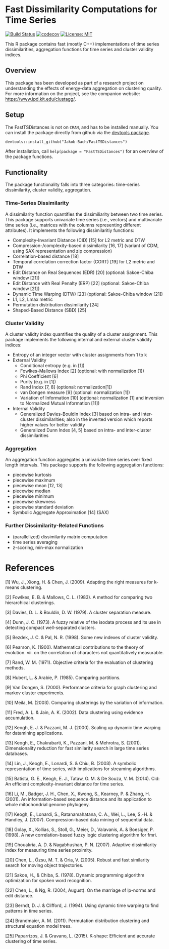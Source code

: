 # Fast Dissimilarity Computations for Time Series

[![Build Status](https://travis-ci.com/Jakob-Bach/FastTSDistances.svg?branch=master)](https://travis-ci.com/Jakob-Bach/FastTSDistances)
[![codecov](https://codecov.io/gh/Jakob-Bach/FastTSDistances/branch/master/graph/badge.svg)](https://codecov.io/gh/Jakob-Bach/FastTSDistances)
[![License: MIT](https://img.shields.io/badge/License-MIT-yellow.svg)](https://opensource.org/licenses/MIT)

This R package contains fast (mostly C++) implementations of time series dissimilarities, aggregation functions for time series and cluster validity indices.

## Overview

This package has been developed as part of a research project on understanding the effects of energy-data aggregation on clustering quality.
For more information on the project, see the companion website: https://www.ipd.kit.edu/clustagg/.

## Setup
The FastTSDistances is not on `CRAN`, and has to be installed manually.
You can install the package directly from github via the [devtools package](https://github.com/r-lib/devtools).

```
devtools::install_github("Jakob-Bach/FastTSDistances")
```

After installation, call `help(package = "FastTSDistances")` for an overview of the package functions.

## Functionality

The package functionality falls into three categories: time-series dissimilarity, cluster validity, aggregation.

### Time-Series Dissimilarity

A dissimilarity function quantifies the dissimiliarity between two time series.
This package supports univariate time series (i.e., vectors) and multivariate time series (i.e., matrices with the columns representing different attributes).
It implements the following dissimilaritiy functions:

- Complexity-Invariant Distance (CID) [15] for L2 metric and DTW
- Compression-/complexity-based dissimilarity [16, 17] (variant of CDM, using SAX representation and zip compression)
- Correlation-based distance [18]
- Temporal correlation correction factor (CORT) [19] for L2 metric and DTW
- Edit Distance on Real Sequences (EDR) [20] (optional: Sakoe-Chiba window [21])
- Edit Distance with Real Penalty (ERP) [22] (optional: Sakoe-Chiba window [21])
- Dynamic Time Warping (DTW) [23] (optional: Sakoe-Chiba window [21])
- L1, L2, Lmax metric
- Permutation distribution dissimilarity [24]
- Shaped-Based Distance (SBD) [25]

### Cluster Validity

A cluster validty index quantifies the quality of a cluster assignment.
This package implements the following internal and external cluster validity indices:

* Entropy of an integer vector with cluster assignments from 1 to k
* External Validity
  * Conditional entropy (e.g. in [1])
  * Fowlkes-Mallows Index [2] (optional: with normalization [1])
  * Phi Coefficient [6]
  * Purity (e.g. in [1])
  * Rand Index [7, 8] (optional: normalization[1])
  * van Dongen measure [9] (optional: normalization [1])
  * Variation of Information [10] (optional: normalization [1] and inversion to Normalized Mutual Information [11])
* Internal Validity
  * Generalized Davies-Bouldin Index [3] based on intra- and inter-cluster dissimilarities; also in the inverted version which reports higher values for better validity
  * Generalized Dunn Index [4, 5] based on intra- and inter-cluster dissimilarities

### Aggregation

An aggregation function aggregates a univariate time series over fixed length intervals.
This package supports the following aggregation functions:

- piecewise kurtosis
- piecewise maximum
- piecewise mean [12, 13]
- piecewise median
- piecewise minimum
- piecewise skewness
- piecewise standard deviation
- Symbolic Aggregate Approximation [14] (SAX)

### Further Dissimilarity-Related Functions

- (parallelized) dissimilarity matrix computation
- time series averaging
- z-scoring, min-max normalization


# References

[1] Wu, J., Xiong, H. & Chen, J. (2009). Adapting the right measures for k-means clustering.

[2] Fowlkes, E. B. & Mallows, C. L. (1983). A method for comparing two hierarchical clusterings.

[3] Davies, D. L. & Bouldin, D. W. (1979). A cluster separation measure.

[4] Dunn, J. C. (1973). A fuzzy relative of the isodata process and its use in detecting compact well-separated clusters.

[5] Bezdek, J. C. & Pal, N. R. (1998). Some new indexes of cluster validity.

[6] Pearson, K. (1900). Mathematical contributions to the theory of evolution. vii. on the correlation of characters not quantitatively measurable.

[7] Rand, W. M. (1971). Objective criteria for the evaluation of clustering methods.

[8] Hubert, L. & Arabie, P. (1985). Comparing partitions.

[9] Van Dongen, S. (2000). Performance criteria for graph clustering and markov cluster experiments.

[10] Meila, M. (2003). Comparing clusterings by the variation of information.

[11] Fred, A. L. & Jain, A. K. (2002). Data clustering using evidence accumulation.

[12] Keogh, E. J. & Pazzani, M. J. (2000). Scaling up dynamic time warping for datamining applications.

[13] Keogh, E., Chakrabarti, K., Pazzani, M. & Mehrotra, S. (2001). Dimensionality reduction for fast similarity search in large time series databases.

[14] Lin, J., Keogh, E., Lonardi, S. & Chiu, B. (2003). A symbolic representation of time series, with implications for streaming algorithms.

[15] Batista, G. E., Keogh, E. J., Tataw, O. M. & De Souza, V. M. (2014). Cid: An efficient complexity-invariant distance for time series.

[16] Li, M., Badger, J. H., Chen, X., Kwong, S., Kearney, P. & Zhang, H. (2001). An information-based sequence distance and its application to whole mitochondrial genome phylogeny.

[17] Keogh, E., Lonardi, S., Ratanamahatana, C. A., Wei, L., Lee, S.-H. & Handley, J. (2007). Compression-based data mining of sequential data.

[18] Golay, X., Kollias, S., Stoll, G., Meier, D., Valavanis, A. & Boesiger, P. (1998). A new correlation-based fuzzy logic clustering algorithm for fmri.

[19] Chouakria, A. D. & Nagabhushan, P. N. (2007). Adaptive dissimilarity index for measuring time series proximity.

[20] Chen, L., Özsu, M. T. & Oria, V. (2005). Robust and fast similarity search for moving object trajectories.

[21] Sakoe, H., & Chiba, S. (1978). Dynamic programming algorithm optimization for spoken word recognition.

[22] Chen, L., & Ng, R. (2004, August). On the marriage of lp-norms and edit distance.

[23] Berndt, D. J. & Clifford, J. (1994). Using dynamic time warping to find patterns in time series.

[24] Brandmaier, A. M. (2011). Permutation distribution clustering and structural equation model trees.

[25] Paparrizos, J. & Gravano, L. (2015). K-shape: Efficient and accurate clustering of time series.
